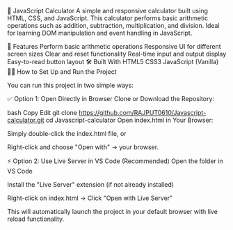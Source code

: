 🧮 JavaScript Calculator
A simple and responsive calculator built using HTML, CSS, and JavaScript. This calculator performs basic arithmetic operations such as addition, subtraction, multiplication, and division. Ideal for learning DOM manipulation and event handling in JavaScript.

🚀 Features
Perform basic arithmetic operations
Responsive UI for different screen sizes
Clear and reset functionality
Real-time input and output display
Easy-to-read button layout
🛠️ Built With
HTML5
CSS3
JavaScript (Vanilla)
🧑‍💻 How to Set Up and Run the Project

You can run this project in two simple ways:

✅ Option 1: Open Directly in Browser Clone or Download the Repository:

bash Copy Edit git clone https://github.com/RAJPUT0610/Javascript-calculator.git cd Javascript-calculator Open index.html in Your Browser:

Simply double-click the index.html file, or

Right-click and choose "Open with" → your browser.

⚡ Option 2: Use Live Server in VS Code (Recommended) Open the folder in VS Code

Install the "Live Server" extension (if not already installed)

Right-click on index.html → Click "Open with Live Server"

This will automatically launch the project in your default browser with live reload functionality.